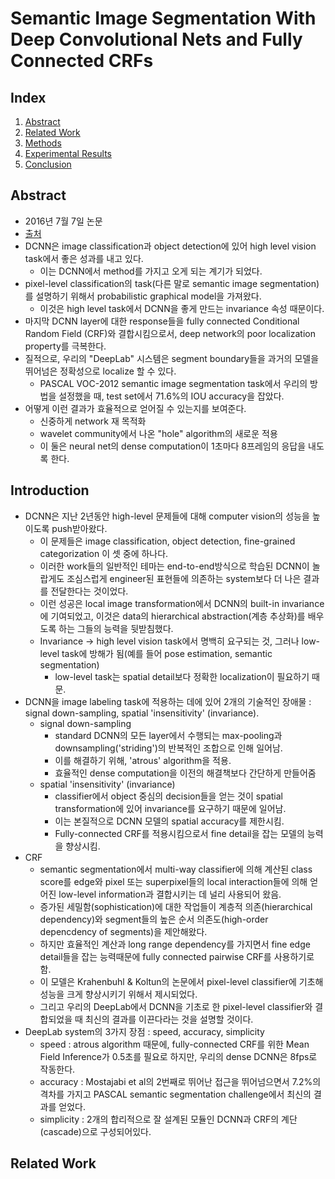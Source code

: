 # Semantic Image Segmentation With Deep Convolutional Nets and Fully Connected CRFs

## Index

1. [Abstract](##Abstract)
2. [Related Work](##Related%20Work)
3. [Methods](##Methods)
4. [Experimental Results](##Experimental%20Results)
5. [Conclusion](##Conclusion)

## Abstract

- 2016년 7월 7일 논문
- [출처](https://arxiv.org/pdf/1412.7062.pdf)
- DCNN은 image classification과 object detection에 있어 high level vision task에서 좋은 성과를 내고 있다.
  - 이는 DCNN에서 method를 가지고 오게 되는 계기가 되었다.
- pixel-level classification의 task(다른 말로 semantic image segmentation)를 설명하기 위해서 probabilistic graphical model을 가져왔다.
  - 이것은 high level task에서 DCNN을 좋게 만드는 invariance 속성 때문이다.
- 마지막 DCNN layer에 대한 response들을 fully connected Conditional Random Field (CRF)와 결합시킴으로서, deep network의 poor localization property를 극복한다.
- 질적으로, 우리의 "DeepLab" 시스템은 segment boundary들을 과거의 모델을 뛰어넘은 정확성으로 localize 할 수 있다.
  - PASCAL VOC-2012 semantic image segmentation task에서 우리의 방법을 설정했을 때, test set에서 71.6%의 IOU accuracy을 잡았다.
- 어떻게 이런 결과가 효율적으로 얻어질 수 있는지를 보여준다.
  - 신중하게 network 재 목적화
  - wavelet community에서 나온 "hole" algorithm의 새로운 적용
  - 이 둘은 neural net의 dense computation이 1초마다 8프레임의 응답을 내도록 한다.

## Introduction

- DCNN은 지난 2년동안 high-level 문제들에 대해 computer vision의 성능을 높이도록 push받아왔다.
  - 이 문제들은 image classification, object detection, fine-grained categorization 이 셋 중에 하나다.
  - 이러한 work들의 일반적인 테마는 end-to-end방식으로 학습된 DCNN이 놀랍게도 조심스럽게 engineer된 표현들에 의존하는 system보다 더 나은 결과를 전달한다는 것이었다.
  - 이런 성공은 local image transformation에서 DCNN의 built-in invariance에 기여되었고, 이것은 data의 hierarchical abstraction(계층 추상화)를 배우도록 하는 그들의 능력을 뒷받침했다.
  - Invariance -> high level vision task에서 명백히 요구되는 것, 그러나 low-level task에 방해가 됨(예를 들어 pose estimation, semantic segmentation)
    - low-level task는 spatial detail보다 정확한 localization이 필요하기 때문.
- DCNN을 image labeling task에 적용하는 데에 있어 2개의 기술적인 장애물 : signal down-sampling, spatial 'insensitivity' (invariance).
  - signal down-sampling
    - standard DCNN의 모든 layer에서 수행되는 max-pooling과 downsampling('striding')의 반복적인 조합으로 인해 일어남.
    - 이를 해결하기 위해, 'atrous' algorithm을 적용.
    - 효율적인 dense computation을 이전의 해결책보다 간단하게 만들어줌
  - spatial 'insensitivity' (invariance)
    - classifier에서 object 중심의 decision들을 얻는 것이 spatial transformation에 있어 invariance를 요구하기 때문에 일어남.
    - 이는 본질적으로 DCNN 모델의 spatial accuracy를 제한시킴.
    - Fully-connected CRF를 적용시킴으로서 fine detail을 잡는 모델의 능력을 향상시킴.
- CRF
  - semantic segmentation에서 multi-way classifier에 의해 계산된 class score를 edge와 pixel 또는 superpixel들의 local interaction들에 의해 얻어진 low-level information과 결합시키는 데 널리 사용되어 왔음.
  - 증가된 세밀함(sophistication)에 대한 작업들이 계층적 의존(hierarchical dependency)와 segment들의 높은 순서 의존도(high-order depencdency of segments)을 제안해왔다.
  - 하지만 효율적인 계산과 long range dependency를 가지면서 fine edge detail들을 잡는 능력때문에 fully connected pairwise CRF를 사용하기로 함.
  - 이 모델은 Krahenbuhl & Koltun의 논문에서 pixel-level classifier에 기초해 성능을 크게 향상시키기 위해서 제시되었다.
  - 그리고 우리의 DeepLab에서 DCNN을 기초로 한 pixel-level classifier와 결합되었을 때 최신의 결과를 이끈다라는 것을 설명할 것이다.
- DeepLab system의 3가지 장점 : speed, accuracy, simplicity
  - speed : atrous algorithm 때문에, fully-connected CRF를 위한 Mean Field Inference가 0.5초를 필요로 하지만, 우리의 dense DCNN은 8fps로 작동한다.
  - accuracy : Mostajabi et al의 2번째로 뛰어난 접근을 뛰어넘으면서 7.2%의 격차를 가지고 PASCAL semantic segmentation challenge에서 최신의 결과를 얻었다.
  - simplicity : 2개의 합리적으로 잘 설계된 모듈인 DCNN과 CRF의 계단(cascade)으로 구성되어있다.

## Related Work
